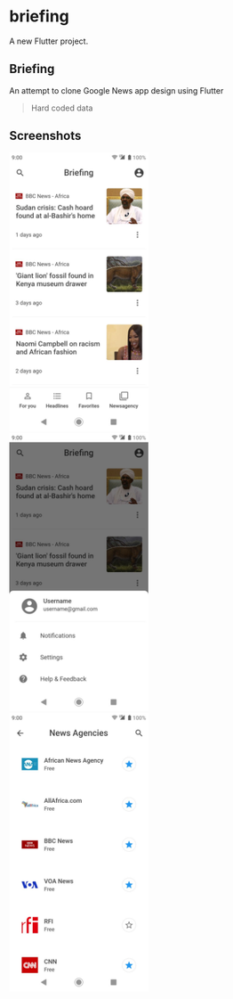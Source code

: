 # briefing

A new Flutter project.

## Briefing 

An attempt to clone Google News app design using Flutter

> Hard coded data

## Screenshots

<p>
  <img src="ui_main_list.jpg" width="250">
&nbsp;
  <img src="ui_bottomsheet.jpg" width="250">
&nbsp;
  <img src="ui_list.jpg" width="250">
</p>